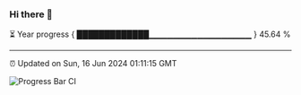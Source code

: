 ### Hi there 👋

⏳ Year progress { █████████████▁▁▁▁▁▁▁▁▁▁▁▁▁▁▁▁▁ } 45.64 %

---

⏰ Updated on Sun, 16 Jun 2024 01:11:15 GMT

![Progress Bar CI](https://github.com/liununu/liununu/workflows/Progress%20Bar%20CI/badge.svg)
